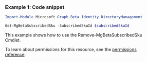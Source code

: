 ### Example 1: Code snippet

```powershell
Import-Module Microsoft.Graph.Beta.Identity.DirectoryManagement

Get-MgBetaSubscribedSku -SubscribedSkuId $subscribedSkuId
```
This example shows how to use the Remove-MgBetaSubscribedSku Cmdlet.

To learn about permissions for this resource, see the [permissions reference](/graph/permissions-reference).

